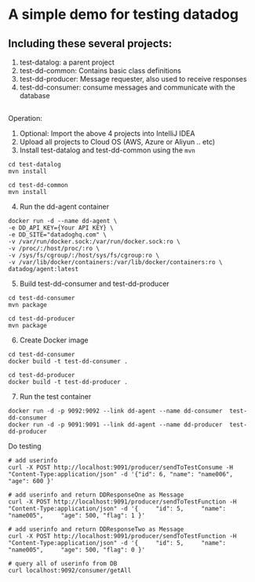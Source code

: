# A simple demo for testing datadog
## Including these several projects:
1. test-datalog: a parent project
2. test-dd-common: Contains basic class definitions
3. test-dd-producer: Message requester, also used to receive responses
4. test-dd-consumer: consume messages and communicate with the database
## 
Operation:
1. Optional: Import the above 4 projects into IntelliJ IDEA
2. Upload all projects to Cloud OS (AWS, Azure or Aliyun .. etc)
3. Install test-datalog and test-dd-common using the `mvn`
```shell
cd test-datalog
mvn install

cd test-dd-common
mvn install
```
4. Run the dd-agent container
```shell
docker run -d --name dd-agent \
-e DD_API_KEY={Your API KEY} \
-e DD_SITE="datadoghq.com" \
-v /var/run/docker.sock:/var/run/docker.sock:ro \
-v /proc/:/host/proc/:ro \
-v /sys/fs/cgroup/:/host/sys/fs/cgroup:ro \
-v /var/lib/docker/containers:/var/lib/docker/containers:ro \
datadog/agent:latest
```
5. Build test-dd-consumer and test-dd-producer
```shell
cd test-dd-consumer
mvn package

cd test-dd-producer
mvn package
```
6. Create Docker image
```shell
cd test-dd-consumer
docker build -t test-dd-consumer .

cd test-dd-producer
docker build -t test-dd-producer .
```
7. Run the test container
```shell
docker run -d -p 9092:9092 --link dd-agent --name dd-consumer  test-dd-consumer
docker run -d -p 9091:9091 --link dd-agent --name dd-producer  test-dd-producer
```

Do testing
```shell
# add userinfo
curl -X POST http://localhost:9091/producer/sendToTestConsume -H "Content-Type:application/json" -d '{"id": 6, "name": "name006",     "age": 600 }'

# add userinfo and return DDResponseOne as Message 
curl -X POST http://localhost:9091/producer/sendToTestFunction -H "Content-Type:application/json" -d '{     "id": 5,     "name": "name005",     "age": 500, "flag": 1 }'

# add userinfo and return DDResponseTwo as Message
curl -X POST http://localhost:9091/producer/sendToTestFunction -H "Content-Type:application/json" -d '{     "id": 5,     "name": "name005",     "age": 500, "flag": 0 }'

# query all of userinfo from DB
curl localhost:9092/consumer/getAll
```
